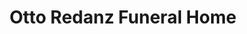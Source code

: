 ---
title: "Otto Redanz Funeral Home"
url: /niagara-falls/otto-redanz-funeral-home/
shop: Bestattungen
---